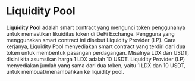 # Liquidity Pool

**Liquidity Pool** adalah smart contract yang mengunci token penggunanya untuk memastikan likuiditas token di DeFi Exchange. Pengguna yang menggunakan smart contract ini disebut Liquidity Provider (LP). Cara kerjanya, Liquidity Pool menyediakan smart contract yang terdiri dari dua token untuk membentuk pasangan perdagangan. Misalnya LDX dan USDT, disini kita asumsikan harga 1 LDX adalah 10 USDT. Liquidity Provider (LP) menyediakan jumlah yang sama dari dua token, yaitu 1 LDX dan 10 USDT, untuk membuat/menambahkan ke liquidity pool.
